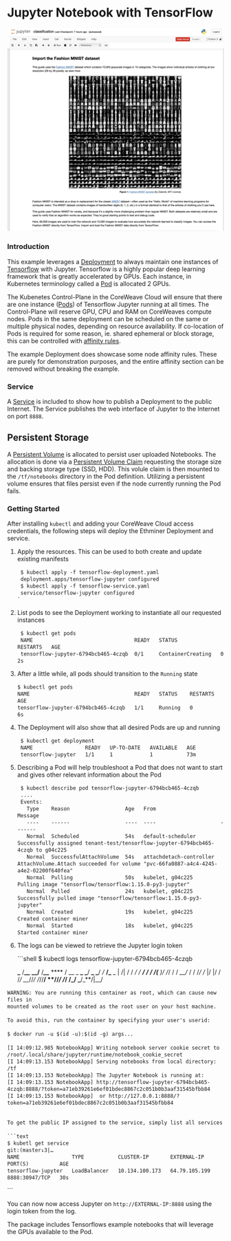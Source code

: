 # Jupyter Notebook with TensorFlow

![Screenshot](../../.gitbook/assets/screenshot%20%281%29.png)

### Introduction

This example leverages a [Deployment](https://kubernetes.io/docs/concepts/workloads/controllers/deployment/) to always maintain one instances of [Tensorflow](https://www.tensorflow.org) with Jupyter. Tensorflow is a highly popular deep learning framework that is greatly accelerated by GPUs. Each instance, in Kubernetes terminology called a [Pod](https://kubernetes.io/docs/concepts/workloads/pods/pod-overview/) is allocated 2 GPUs.

The Kubenetes Control-Plane in the CoreWeave Cloud will ensure that there are one instance \([Pods](https://kubernetes.io/docs/concepts/workloads/pods/pod-overview/)\) of Tensorflow Jupyter running at all times. The Control-Plane will reserve GPU, CPU and RAM on CoreWeaves compute nodes. Pods in the same deployment can be scheduled on the same or multiple physical nodes, depending on resource availability. If co-location of Pods is required for some reason, ie. shared ephemeral or block storage, this can be controlled with [affinity rules](https://kubernetes.io/docs/concepts/configuration/assign-pod-node/#affinity-and-anti-affinity).

The example Deployment does showcase some node affinity rules. These are purely for demonstration purposes, and the entire affinity section can be removed without breaking the example.

### Service

A [Service](https://kubernetes.io/docs/concepts/services-networking/service/) is included to show how to publish a Deployment to the public Internet. The Service publishes the web interface of Jupyter to the Internet on port `8888`.

## Persistent Storage

A [Persistent Volume](https://kubernetes.io/docs/concepts/storage/persistent-volumes/) is allocated to persist user uploaded Notebooks. The allocation is done via a [Persistent Volume Claim](https://github.com/atlantic-crypto/kubernetes-cloud-examples/blob/master/cuda-ssh/sshd-pvc.yaml) requesting the storage size and backing storage type \(SSD, HDD\). This volule claim is then mounted to the `/tf/notebooks` directory in the Pod definition. Utilizing a persistent volume ensures that files persist even if the node currently running the Pod fails.

### Getting Started

After installing `kubectl` and adding your CoreWeave Cloud access credentials, the following steps will deploy the Ethminer Deployment and service.

1. Apply the resources. This can be used to both create and update existing manifests

   ```text
    $ kubectl apply -f tensorflow-deployment.yaml
    deployment.apps/tensorflow-jupyter configured
    $ kubectl apply -f tensorflow-service.yaml
    service/tensorflow-jupyter configured
   `
   ```

2. List pods to see the Deployment working to instantiate all our requested instances

   ```text
    $ kubectl get pods
    NAME                                 READY   STATUS              RESTARTS   AGE
    tensorflow-jupyter-6794bcb465-4czqb  0/1     ContainerCreating   0          2s
   ```

3. After a little while, all pods should transition to the `Running` state

   ```text
   $ kubectl get pods
   NAME                                  READY   STATUS    RESTARTS   AGE
   tensorflow-jupyter-6794bcb465-4czqb   1/1     Running   0          6s
   ```

4. The Deployment will also show that all desired Pods are up and running

   ```text
    $ kubectl get deployment
    NAME                 READY   UP-TO-DATE   AVAILABLE   AGE
    tensorflow-jupyter   1/1     1            1           73m
   ```

5. Describing a Pod will help troubleshoot a Pod that does not want to start and gives other relevant information about the Pod

   ```text
    $ kubectl describe pod tensorflow-jupyter-6794bcb465-4czqb
    ....
    Events:
      Type    Reason                  Age   From                     Message
      ----    ------                  ----  ----                     -------
      Normal  Scheduled               54s   default-scheduler        Successfully assigned tenant-test/tensorflow-jupyter-6794bcb465-4czqb to g04c225
      Normal  SuccessfulAttachVolume  54s   attachdetach-controller  AttachVolume.Attach succeeded for volume "pvc-66fa0887-a4c4-4245-a4e2-02200f640fea"
      Normal  Pulling                 50s   kubelet, g04c225         Pulling image "tensorflow/tensorflow:1.15.0-py3-jupyter"
      Normal  Pulled                  24s   kubelet, g04c225         Successfully pulled image "tensorflow/tensorflow:1.15.0-py3-jupyter"
      Normal  Created                 19s   kubelet, g04c225         Created container miner
      Normal  Started                 18s   kubelet, g04c225         Started container miner
   ```

6. The logs can be viewed to retrieve the Jupyter login token

   \`\`\`shell $ kubectl logs tensorflow-jupyter-6794bcb465-4czqb

   **\_** /**\_\_** **\_\_/** /_**\_\_**_  **** /  __ \_  **\_ \_**/  **\_ \_**/ _/_  **/\_**  \_ \| /\| / /  _/ / **/ / / /\(** \)/ /_/ / /  _\_\_/_  / / /_/ /_ \|/ \|/ / /_/ \_\__//_/ /_//**/ \**//_/ /_/ /_/ \_**/\_**/\|\__/

```text
WARNING: You are running this container as root, which can cause new files in
mounted volumes to be created as the root user on your host machine.

To avoid this, run the container by specifying your user's userid:

$ docker run -u $(id -u):$(id -g) args...

[I 14:09:12.985 NotebookApp] Writing notebook server cookie secret to /root/.local/share/jupyter/runtime/notebook_cookie_secret
[I 14:09:13.153 NotebookApp] Serving notebooks from local directory: /tf
[I 14:09:13.153 NotebookApp] The Jupyter Notebook is running at:
[I 14:09:13.153 NotebookApp] http://tensorflow-jupyter-6794bcb465-4czqb:8888/?token=a71eb39261e6ef01bdec8867c2c051b0b3aaf31545bfbb84
[I 14:09:13.153 NotebookApp]  or http://127.0.0.1:8888/?token=a71eb39261e6ef01bdec8867c2c051b0b3aaf31545bfbb84
```
```

To get the public IP assigned to the service, simply list all services

```text
$ kubetl get service                                                                                                                                                                                                                               git:(master↓3|…
NAME                 TYPE           CLUSTER-IP       EXTERNAL-IP     PORT(S)          AGE
tensorflow-jupyter   LoadBalancer   10.134.100.173   64.79.105.199   8888:30947/TCP   30s
```

\`\`\`

You can now now access Jupyter on `http://EXTERNAL-IP:8888` using the login token from the log.

The package includes Tensorflows example notebooks that will leverage the GPUs available to the Pod.

